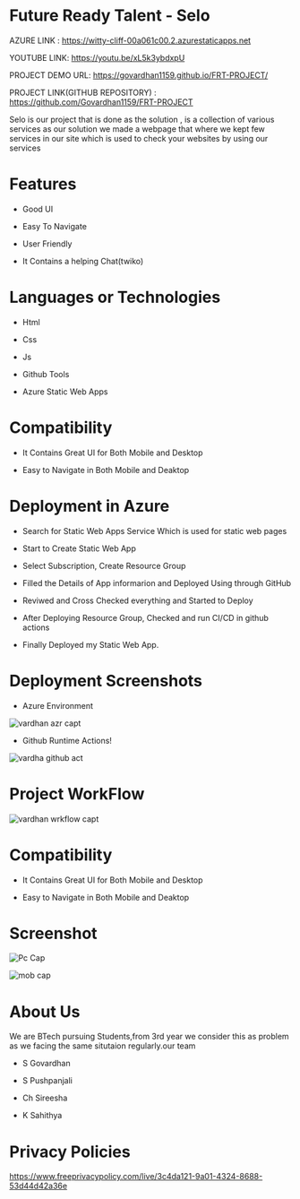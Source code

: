 # Future Ready Talent - Selo



AZURE LINK : https://witty-cliff-00a061c00.2.azurestaticapps.net

YOUTUBE LINK: https://youtu.be/xL5k3ybdxpU

PROJECT DEMO URL:  https://govardhan1159.github.io/FRT-PROJECT/


PROJECT LINK(GITHUB REPOSITORY) : https://github.com/Govardhan1159/FRT-PROJECT


Selo is our project that is done as the solution , is a collection of various services 
as our solution we made a webpage that where we kept few services in our site which is used to  check your websites by using our services


# Features
-  Good UI

-  Easy To Navigate

-  User Friendly

-  It Contains a helping Chat(twiko)



# Languages or Technologies

-  Html

-  Css

-  Js

-  Github Tools

-  Azure Static Web Apps

# Compatibility

 -  It Contains Great UI for Both Mobile and Desktop
 
 -  Easy to Navigate in Both Mobile and Deaktop

# Deployment in Azure

-  Search for Static Web Apps Service Which is used for static web pages

-  Start to Create Static Web App

-  Select Subscription, Create Resource Group 

-  Filled the Details of App informarion and Deployed Using through GitHub

-  Reviwed and Cross Checked everything and Started to Deploy 

-  After Deploying Resource Group, Checked and run CI/CD in github actions 

-  Finally Deployed my Static Web App.

# Deployment  Screenshots

- Azure Environment

![vardhan azr capt](https://user-images.githubusercontent.com/112303626/198864578-6236731f-6936-4a97-805e-98ed10041bdd.jpg)

- Github Runtime Actions!

![vardha github act](https://user-images.githubusercontent.com/112303626/198864598-78794690-21fc-42ad-983c-363bc3ca11b8.jpg)



# Project WorkFlow

![vardhan wrkflow capt](https://user-images.githubusercontent.com/112303626/198864669-3ff6874a-87bb-4ff5-9a88-dd8a7819147e.jpg)

# Compatibility
 -  It Contains Great UI for Both Mobile and Desktop
 
 -  Easy to Navigate in Both Mobile and Deaktop
 
# Screenshot
![Pc Cap](https://user-images.githubusercontent.com/112303626/198301201-75a19ef8-3ec0-4c4e-8a36-7ed6df816471.jpg)

![mob  cap](https://user-images.githubusercontent.com/112303626/198657791-aa952d9e-ee93-42e2-b7c7-f4553fdd7efb.jpg)


# About Us
We are BTech pursuing Students,from 3rd year we consider this as problem as we facing the same situtaion regularly.our team
-  S Govardhan

-  S Pushpanjali

-  Ch Sireesha

-  K Sahithya


# Privacy Policies 

https://www.freeprivacypolicy.com/live/3c4da121-9a01-4324-8688-53d44d42a36e
